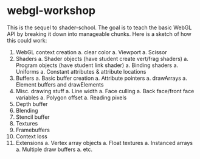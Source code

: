 webgl-workshop
==============

This is the sequel to shader-school.  The goal is to teach the basic WebGL API by breaking it down into manageable chunks.  Here is a sketch of how this could work:

1.  WebGL context creation
      a.  clear color
      a.  Viewport
      a.  Scissor
1.  Shaders
      a.  Shader objects (have student create vert/frag shaders)
      a.  Program objects (have student link shader)
      a.  Binding shaders
      a.  Uniforms
      a.  Constant attributes & attribute locations
1.  Buffers
      a.  Basic buffer creation
      a.  Attribute pointers
      a.  drawArrays
      a.  Element buffers and drawElements
1.  Misc. drawing stuff
      a.  Line width
      a.  Face culling
      a.  Back face/front face variables
      a.  Polygon offset
      a.  Reading pixels
1.  Depth buffer
1.  Blending
1.  Stencil buffer
1.  Textures
1.  Framebuffers
1.  Context loss
1.  Extensions
      a. Vertex array objects
      a. Float textures
      a. Instanced arrays
      a. Multiple draw buffers
      a. etc.